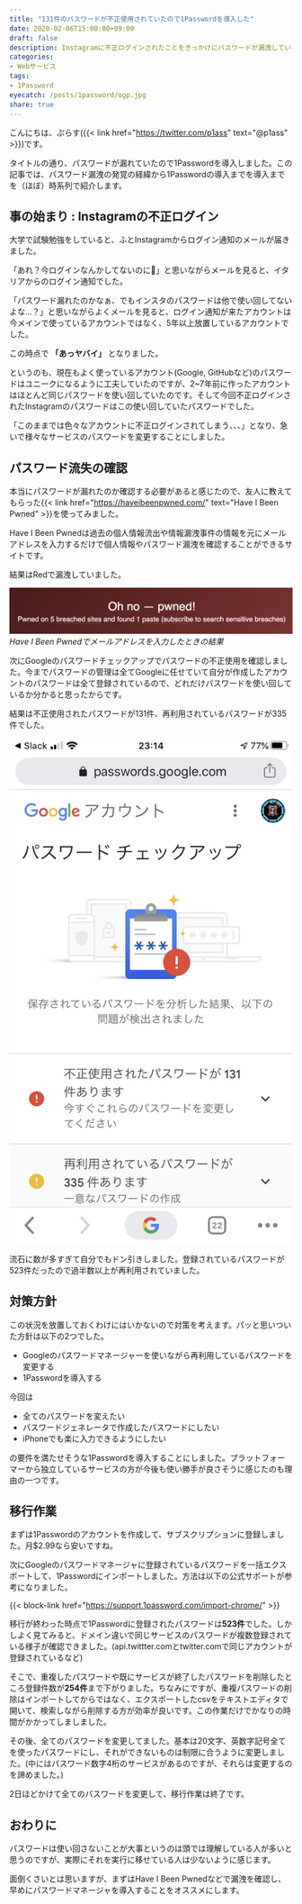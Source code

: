 ```yaml
---
title: "131件のパスワードが不正使用されていたので1Passwordを導入した"
date: 2020-02-06T15:00:00+09:00
draft: false
description: Instagramに不正ログインされたことをきっかけにパスワードが漏洩していることが発覚したので1Passwordを導入して全てのアカウントのパスワードを変更することにしました。
categories:
- Webサービス
tags:
- 1Password
eyecatch: /posts/1password/ogp.jpg
share: true
---
```


こんにちは、ぷらす({{< link href="https://twitter.com/p1ass" text="@p1ass" >}})です。

タイトルの通り、パスワードが漏れていたので1Passwordを導入しました。この記事では、パスワード漏洩の発覚の経緯から1Passwordの導入までを導入までを（ほぼ）時系列で紹介します。

## 事の始まり : Instagramの不正ログイン

大学で試験勉強をしていると、ふとInstagramからログイン通知のメールが届きました。

「あれ？今ログインなんかしてないのに🤔」と思いながらメールを見ると、イタリアからのログイン通知でした。

「パスワード漏れたのかなぁ、でもインスタのパスワードは他で使い回してないよな...？」と思いながらよくメールを見ると、ログイン通知が来たアカウントは今メインで使っているアカウントではなく、5年以上放置しているアカウントでした。

この時点で **「あっヤバイ」** となりました。

というのも、現在もよく使っているアカウント(Google, GitHubなど)のパスワードはユニークになるように工夫していたのですが、2~7年前に作ったアカウントはほとんど同じパスワードを使い回していたのです。そして今回不正ログインされたInstagramのパスワードはこの使い回していたパスワードでした。

「このままでは色々なアカウントに不正ログインされてしまう、、、」となり、急いで様々なサービスのパスワードを変更することにしました。

## パスワード流失の確認

本当にパスワードが漏れたのか確認する必要があると感じたので、友人に教えてもらった{{< link href="https://haveibeenpwned.com/" text="Have I Been Pwned" >}}を使ってみました。


Have I Been Pwnedは過去の個人情報流出や情報漏洩事件の情報を元にメールアドレスを入力するだけで個人情報やパスワード漏洩を確認することができるサイトです。

結果はRedで漏洩していました。

![Have I Been Pwned](pwned.png)
_Have I Been Pwnedでメールアドレスを入力したときの結果_

次にGoogleのパスワードチェックアップでパスワードの不正使用を確認しました。今までパスワードの管理は全てGoogleに任せていて自分が作成したアカウントのパスワードは全て登録されているので、どれだけパスワードを使い回しているか分かると思ったからです。

結果は不正使用されたパスワードが131件、再利用されているパスワードが335件でした。

![Googleパスワードチェックアップ](password_check.jpg)

流石に数が多すぎて自分でもドン引きしました。登録されているパスワードが523件だったので過半数以上が再利用されていました。

## 対策方針

この状況を放置しておくわけにはいかないので対策を考えます。パッと思いついた方針は以下の2つでした。

- Googleのパスワードマネージャーを使いながら再利用しているパスワードを変更する
- 1Passwordを導入する

今回は

- 全てのパスワードを変えたい
- パスワードジェネレータで作成したパスワードにしたい
- iPhoneでも楽に入力できるようにしたい

の要件を満たせそうな1Passwordを導入することにしました。プラットフォーマーから独立しているサービスの方が今後も使い勝手が良さそうに感じたのも理由の一つです。 


## 移行作業

まずは1Passwordのアカウントを作成して、サブスクリプションに登録しました。月$2.99なら安いですね。

次にGoogleのパスワードマネージャに登録されているパスワードを一括エクスポートして、1Passwordにインポートしました。方法は以下の公式サポートが参考になりました。

{{< block-link href="https://support.1password.com/import-chrome/" >}}

移行が終わった時点で1Passwordに登録されたパスワードは**523件**でした。しかしよく見てみると、ドメイン違いで同じサービスのパスワードが複数登録されている様子が確認できました。(api.twittter.comとtwitter.comで同じアカウントが登録されているなど)

そこで、重複したパスワードや既にサービスが終了したパスワードを削除したところ登録件数が**254件**まで下がりました。ちなみにですが、重複パスワードの削除はインポートしてからではなく、エクスポートしたcsvをテキストエディタで開いて、検索しながら削除する方が効率が良いです。この作業だけでかなりの時間がかかってしましました。

その後、全てのパスワードを変更してました。基本は20文字、英数字記号全てを使ったパスワードにし、それができないものは制限に合うように変更しました。(中にはパスワード数字4桁のサービスがあるのですが、それらは変更するのを諦めました。)

2日ほどかけて全てのパスワードを変更して、移行作業は終了です。

## おわりに

パスワードは使い回さないことが大事というのは頭では理解している人が多いと思うのですが、実際にそれを実行に移せている人は少ないように感じます。

面倒くさいとは思いますが、まずはHave I Been Pwnedなどで漏洩を確認し、早めにパスワードマネージャを導入することをオススメにします。